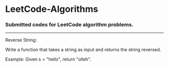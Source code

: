 # LeetCode-Algorithms  
### Submitted codes for LeetCode algorithm problems.
---------------------------------------------------
Reverse String:

Write a function that takes a string as input and returns the string reversed.

Example:
Given s = "hello", return "olleh".
